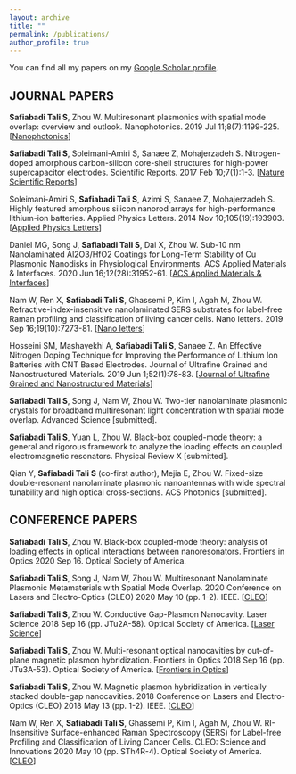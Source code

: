 ```yaml
---
layout: archive
title: ""
permalink: /publications/
author_profile: true
---
```


You can find all my papers on my [Google Scholar profile](https://scholar.google.com/citations?user=_HLuQQsAAAAJ&hl=en&oi=ao).



JOURNAL PAPERS
---------------------

**Safiabadi Tali S**, Zhou W. Multiresonant plasmonics with spatial mode overlap: overview and outlook. Nanophotonics. 2019 Jul 11;8(7):1199-225. [[Nanophotonics](https://www.degruyter.com/view/journals/nanoph/8/7/article-p1199.xml)]

**Safiabadi Tali S**, Soleimani-Amiri S, Sanaee Z, Mohajerzadeh S. Nitrogen-doped amorphous carbon-silicon core-shell structures for high-power supercapacitor electrodes. Scientific Reports. 2017 Feb 10;7(1):1-3. [[Nature Scientific Reports](https://www.nature.com/articles/srep42425/)]

Soleimani-Amiri S, **Safiabadi Tali S**, Azimi S, Sanaee Z, Mohajerzadeh S. Highly featured amorphous silicon nanorod arrays for high-performance lithium-ion batteries. Applied Physics Letters. 2014 Nov 10;105(19):193903. [[Applied Physics Letters](https://aip.scitation.org/doi/full/10.1063/1.4902068?casa_token=SnWg4sD5_8IAAAAA%3A9pPNNLcSLq06VFi4eXC0hW851L_7D3clVoOnRFFAerTKWNvVPADshTpFEorTOZZ39aQHiJfoJ65l)]

Daniel MG, Song J, **Safiabadi Tali S**, Dai X, Zhou W. Sub-10 nm Nanolaminated Al2O3/HfO2 Coatings for Long-Term Stability of Cu Plasmonic Nanodisks in Physiological Environments. ACS Applied Materials & Interfaces. 2020 Jun 16;12(28):31952-61. [[ACS Applied Materials & Interfaces](https://pubs.acs.org/doi/abs/10.1021/acsami.0c06941?casa_token=WuHHNSuK72AAAAAA:saKVRsOWzdcCpXxNByKM8T8_PgWsg2rU2V3UtOLdJmjjCgBXoWggTpuI4WLwTrM6mvLB8Y7pYuf07m0)]

Nam W, Ren X, **Safiabadi Tali S**, Ghassemi P, Kim I, Agah M, Zhou W. Refractive-index-insensitive nanolaminated SERS substrates for label-free Raman profiling and classification of living cancer cells. Nano letters. 2019 Sep 16;19(10):7273-81. [[Nano letters](https://pubs.acs.org/doi/abs/10.1021/acs.nanolett.9b02864?casa_token=y_JQ-C2cHDIAAAAA:5o-A7s72eVOmYyMiR4qKpLUiKfeEZA0wyCMbqFypUJAQ1GDc3M0kNgnxdD46ybl6XqkDslSGEg-Lvdc)]

Hosseini SM, Mashayekhi A, **Safiabadi Tali S**, Sanaee Z. An Effective Nitrogen Doping Technique for Improving the Performance of Lithium Ion Batteries with CNT Based Electrodes. Journal of Ultrafine Grained and Nanostructured Materials. 2019 Jun 1;52(1):78-83. [[Journal of Ultrafine Grained and Nanostructured Materials](https://jufgnsm.ut.ac.ir/article_51164_0.html/article_71423.html)]

**Safiabadi Tali S**, Song J, Nam W, Zhou W. Two-tier nanolaminate plasmonic crystals for broadband multiresonant light concentration with spatial mode overlap. Advanced Science [submitted].

**Safiabadi Tali S**, Yuan L, Zhou W. Black-box coupled-mode theory: a general and rigorous framework to analyze the loading effects on coupled electromagnetic resonators. Physical Review X [submitted].

Qian Y, **Safiabadi Tali S** (co-first author), Mejia E, Zhou W. Fixed-size double-resonant nanolaminate plasmonic nanoantennas with wide spectral tunability and high optical cross-sections. ACS Photonics [submitted].


CONFERENCE PAPERS
---------------------

**Safiabadi Tali S**, Zhou W. Black-box coupled-mode theory: analysis of loading effects in optical interactions between nanoresonators. Frontiers in Optics 2020 Sep 16. Optical Society of America.

**Safiabadi Tali S**, Song J, Nam W, Zhou W. Multiresonant Nanolaminate Plasmonic Metamaterials with Spatial Mode Overlap. 2020 Conference on Lasers and Electro-Optics (CLEO) 2020 May 10 (pp. 1-2). IEEE. [[CLEO](https://ieeexplore.ieee.org/abstract/document/9192713)]

**Safiabadi Tali S**, Zhou W. Conductive Gap-Plasmon Nanocavity. Laser Science 2018 Sep 16 (pp. JTu2A-58). Optical Society of America. [[Laser Science](https://www.osapublishing.org/abstract.cfm?uri=ls-2018-JTu2A.58)]

**Safiabadi Tali S**, Zhou W. Multi-resonant optical nanocavities by out-of-plane magnetic plasmon hybridization. Frontiers in Optics 2018 Sep 16 (pp. JTu3A-53). Optical Society of America. [[Frontiers in Optics](https://www.osapublishing.org/abstract.cfm?uri=FiO-2018-JTu3A.53)]

**Safiabadi Tali S**, Zhou W. Magnetic plasmon hybridization in vertically stacked double-gap nanocavities. 2018 Conference on Lasers and Electro-Optics (CLEO) 2018 May 13 (pp. 1-2). IEEE. [[CLEO](https://ieeexplore.ieee.org/abstract/document/8426746)]
	
Nam W, Ren X, **Safiabadi Tali S**, Ghassemi P, Kim I, Agah M, Zhou W. RI-Insensitive Surface-enhanced Raman Spectroscopy (SERS) for Label-free Profiling and Classification of Living Cancer Cells. CLEO: Science and Innovations 2020 May 10 (pp. STh4R-4). Optical Society of America. [[CLEO](https://www.osapublishing.org/abstract.cfm?uri=CLEO_SI-2020-STh4R.4)]




